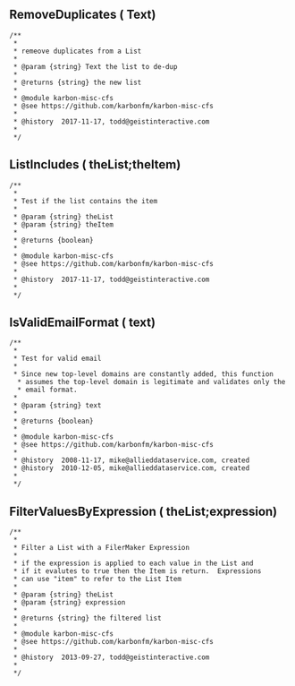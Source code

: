 ## RemoveDuplicates ( Text)```/**
 * 
 * remeove duplicates from a List
 *
 * @param {string} Text the list to de-dup
 *
 * @returns {string} the new list
 *
 * @module karbon-misc-cfs
 * @see https://github.com/karbonfm/karbon-misc-cfs
 * 
 * @history  2017-11-17, todd@geistinteractive.com
 *
 */```## ListIncludes ( theList;theItem)```/**
 * 
 * Test if the list contains the item
 *
 * @param {string} theList
 * @param {string} theItem
 *
 * @returns {boolean}
 *
 * @module karbon-misc-cfs
 * @see https://github.com/karbonfm/karbon-misc-cfs
 * 
 * @history  2017-11-17, todd@geistinteractive.com
 *
 */```## IsValidEmailFormat ( text)```/**
 * 
 * Test for valid email
 *
 * Since new top-level domains are constantly added, this function 
  * assumes the top-level domain is legitimate and validates only the 
  * email format.
 *
 * @param {string} text
 *
 * @returns {boolean}
 *
 * @module karbon-misc-cfs
 * @see https://github.com/karbonfm/karbon-misc-cfs
 * 
 * @history  2008-11-17, mike@allieddataservice.com, created
 * @history  2010-12-05, mike@allieddataservice.com, created
 *
 */```## FilterValuesByExpression ( theList;expression)```/**
 * 
 * Filter a List with a FilerMaker Expression
 * 
 * if the expression is applied to each value in the List and 
 * if it evalutes to true then the Item is return.  Expressions 
 * can use "item" to refer to the List Item
 *
 * @param {string} theList
 * @param {string} expression
 *
 * @returns {string} the filtered list
 *
 * @module karbon-misc-cfs
 * @see https://github.com/karbonfm/karbon-misc-cfs
 * 
 * @history  2013-09-27, todd@geistinteractive.com
 *
 */```